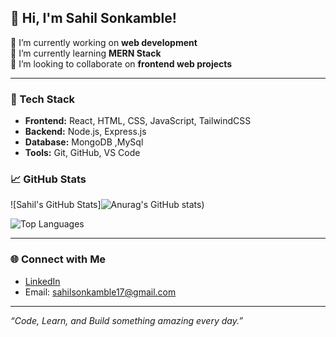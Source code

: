 ## 👋 Hi, I'm Sahil Sonkamble!

🔭 I’m currently working on **web development**  
🌱 I’m currently learning **MERN Stack**  
👯 I’m looking to collaborate on **frontend web projects**  

---

### 🚀 Tech Stack

- **Frontend:** React, HTML, CSS, JavaScript, TailwindCSS
- **Backend:** Node.js, Express.js 
- **Database:** MongoDB ,MySql
- **Tools:** Git, GitHub, VS Code



### 📈 GitHub Stats

![Sahil's GitHub Stats]![Anurag's GitHub stats](https://github-readme-stats.vercel.app/api?username=sonkamblesahil&show_icons=true&theme=dark))

![Top Languages](https://github-readme-stats.vercel.app/api/top-langs/?username=sahilsonkamble&layout=compact&theme=tokyonight)

---

### 🌐 Connect with Me

- [LinkedIn](www.linkedin.com/in/sonkamblesahil)
- Email: sahilsonkamble17@gmail.com

---

_“Code, Learn, and Build something amazing every day.”_
